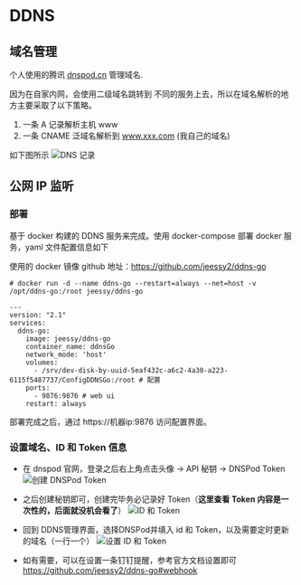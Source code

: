 # DDNS

## 域名管理

个人使用的腾讯 [dnspod.cn](https://dnspod.cn) 管理域名.

因为在自家内网，会使用二级域名跳转到 不同的服务上去，所以在域名解析的地方主要采取了以下策略。

1. 一条 A 记录解析主机 www
2. 一条 CNAME 泛域名解析到 www.xxx.com (我自己的域名)

如下图所示
![DNS 记录](https://wx2.sinaimg.cn/mw2000/6d6970b9ly1gxh6yi515ej228m11cnf6.jpg)

## 公网 IP 监听

### 部署
基于 docker 构建的 DDNS 服务来完成。使用 docker-compose 部署 docker 服务，yaml 文件配置信息如下

使用的 docker 镜像 github 地址：https://github.com/jeessy2/ddns-go

```docker
# docker run -d --name ddns-go --restart=always --net=host -v /opt/ddns-go:/root jeessy/ddns-go

---
version: "2.1"
services:
  ddns-go:
    image: jeessy/ddns-go
    container_name: ddnsGo
    network_mode: 'host'
    volumes:
      - /srv/dev-disk-by-uuid-5eaf432c-a6c2-4a30-a223-6115f5487737/ConfigDDNSGo:/root # 配置
    ports:
      - 9876:9876 # web ui
    restart: always
```

部署完成之后，通过 https://机器ip:9876 访问配置界面。

### 设置域名、ID 和 Token 信息

- 在 dnspod 官网，登录之后右上角点击头像 -> API 秘钥 -> DNSPod Token
![创建 DNSPod Token](https://wx1.sinaimg.cn/mw2000/6d6970b9ly1gxh6yhwm1ij20ju0n0wi6.jpg)

- 之后创建秘钥即可，创建完毕务必记录好 Token（**这里查看 Token 内容是一次性的，后面就没机会看了**）
![ID 和 Token](https://wx2.sinaimg.cn/mw2000/6d6970b9ly1gxh719cys4j226u0qsahw.jpg)

- 回到 DDNS管理界面，选择DNSPod并填入 id 和 Token，以及需要定时更新的域名（一行一个）
![设置 ID 和 Token](https://wx1.sinaimg.cn/mw2000/6d6970b9ly1gxh6yhlsc5j21mc19649h.jpg)

- 如有需要，可以在设置一条钉钉提醒，参考官方文档设置即可 https://github.com/jeessy2/ddns-go#webhook
